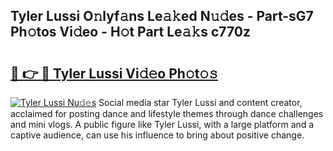 ## Tyler Lussi O𝚗lyf𝚊ns Le𝚊𝚔ed N𝚞𝚍es - Part-sG7 Ph𝚘tos Vi𝚍eo - H𝚘t Part Le𝚊𝚔s c770z

# <h2><a href="http://hf5tngo.feru.top/?c=Tyler+Lussi">🔗 👉 🔴 Tyler Lussi Vi𝚍𝚎o Ph𝚘t𝚘𝚜</a></h2>

[![Tyler Lussi Nu𝚍𝚎s](https://i.imgur.com/0TWrTi3.gif)](http://hf5tngo.feru.top/?c=Tyler+Lussi)
Social media star Tyler Lussi and content creator, acclaimed for posting dance and lifestyle themes through dance challenges and mini vlogs. A public figure like Tyler Lussi, with a large platform and a captive audience, can use his influence to bring about positive change. 
